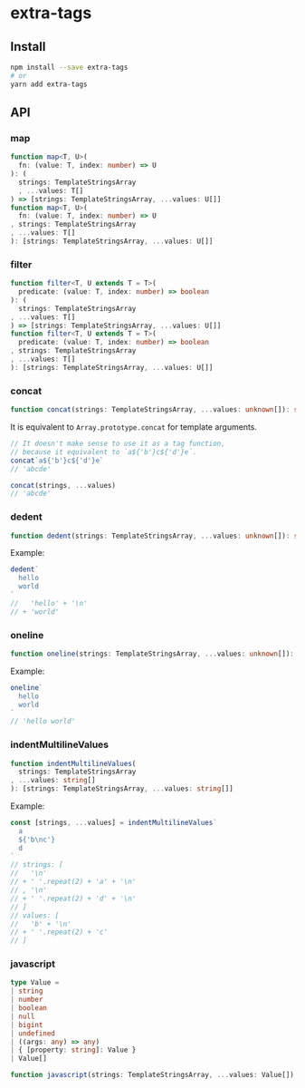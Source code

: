 # extra-tags
## Install
```sh
npm install --save extra-tags
# or
yarn add extra-tags
```

## API
### map
```ts
function map<T, U>(
  fn: (value: T, index: number) => U
): (
  strings: TemplateStringsArray
  , ...values: T[]
) => [strings: TemplateStringsArray, ...values: U[]]
function map<T, U>(
  fn: (value: T, index: number) => U
, strings: TemplateStringsArray
, ...values: T[]
): [strings: TemplateStringsArray, ...values: U[]]
```

### filter
```ts
function filter<T, U extends T = T>(
  predicate: (value: T, index: number) => boolean
): (
  strings: TemplateStringsArray
, ...values: T[]
) => [strings: TemplateStringsArray, ...values: U[]]
function filter<T, U extends T = T>(
  predicate: (value: T, index: number) => boolean
, strings: TemplateStringsArray
, ...values: T[]
): [strings: TemplateStringsArray, ...values: U[]]
```

### concat
```ts
function concat(strings: TemplateStringsArray, ...values: unknown[]): string
```

It is equivalent to `Array.prototype.concat` for template arguments.

```ts
// It doesn't make sense to use it as a tag function,
// because it equivalent to `a${'b'}c${'d'}e`.
concat`a${'b'}c${'d'}e`
// 'abcde'

concat(strings, ...values)
// 'abcde'
```

### dedent
```ts
function dedent(strings: TemplateStringsArray, ...values: unknown[]): string
```

Example:
```ts
dedent`
  hello
  world
`
//   'hello' + '\n'
// + 'world'
```

### oneline
```ts
function oneline(strings: TemplateStringsArray, ...values: unknown[]): string
```

Example:
```ts
oneline`
  hello
  world
`
// 'hello world'
```

### indentMultilineValues
```ts
function indentMultilineValues(
  strings: TemplateStringsArray
, ...values: string[]
): [strings: TemplateStringsArray, ...values: string[]]
```

Example:
```ts
const [strings, ...values] = indentMultilineValues`
  a
  ${'b\nc'}
  d
`
// strings: [
//   '\n'
// + ' '.repeat(2) + 'a' + '\n'
// , '\n'
// + ' '.repeat(2) + 'd' + '\n'
// ]
// values: [
//   'b' + '\n'
// + ' '.repeat(2) + 'c'
// ]
```

### javascript
```ts
type Value =
| string
| number
| boolean
| null
| bigint
| undefined
| ((args: any) => any)
| { [property: string]: Value }
| Value[]

function javascript(strings: TemplateStringsArray, ...values: Value[]): string
```
